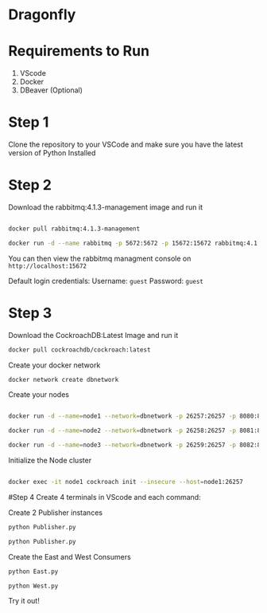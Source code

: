 # Dragonfly

# Requirements to Run
1. VScode
2. Docker
3. DBeaver (Optional)

# Step 1
Clone the repository to your VSCode and make sure you have the latest version of Python Installed

# Step 2
Download the rabbitmq:4.1.3-management image and run it
```bash

docker pull rabbitmq:4.1.3-management
```
```bash 
docker run -d --name rabbitmq -p 5672:5672 -p 15672:15672 rabbitmq:4.1.3-management
```
You can then view the rabbitmq managment console on ```http://localhost:15672```

Default login credentials:
Username: ```guest```
Password: ```guest```

# Step 3
Download the CockroachDB:Latest Image and run it
```bash
docker pull cockroachdb/cockroach:latest

```
Create your docker network
```bash
docker network create dbnetwork
```
Create your nodes
```bash

docker run -d --name=node1 --network=dbnetwork -p 26257:26257 -p 8080:8080 cockroachdb/cockroach:latest start --insecure --join node1,node2,node3

docker run -d --name=node2 --network=dbnetwork -p 26258:26257 -p 8081:8080 cockroachdb/cockroach:latest start --insecure --join node1,node2,node3

docker run -d --name=node3 --network=dbnetwork -p 26259:26257 -p 8082:8080 cockroachdb/cockroach:latest start --insecure --join node1,node2,node3

```

Initialize the Node cluster

```bash 

docker exec -it node1 cockroach init --insecure --host=node1:26257
```


#Step 4
Create 4 terminals in VScode and each command:

Create 2 Publisher instances
```bash
python Publisher.py
```
```bash
python Publisher.py
```
Create the East and West Consumers
```bash
python East.py
```
```bash
python West.py
```

Try it out!
